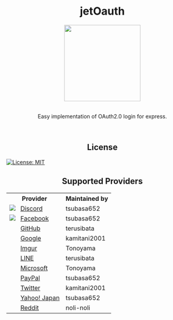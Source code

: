 <div align="center">
    <h1>jetOauth</h1>
    <img src="https://user-images.githubusercontent.com/33394165/173181473-d73c8e98-2794-4061-8291-04d495a219f9.png" width="200" height="200">
    <br>
    <br>
    <p>Easy implementation of OAuth2.0 login for express.</p>
    <br>
    <h2>License</h2>
    
</div>

[![License: MIT](https://img.shields.io/badge/License-MIT-brightgreen.svg)](https://opensource.org/licenses/MIT)

<div align="center">
    <h2>Supported Providers</h2>

<table>
<tr>
	<th>Provider</th>
	<th>Maintained by</th>
</tr>
<tr>
	<td><img src="http://www.google.com/s2/favicons?domain=discord.com">&nbsp;&nbsp;
		<a href="https://discord.com/developers/docs/topics/oauth2">Discord</a></td>
	<td>tsubasa652</td>
</tr>
<tr>
	<td><img src="http://www.google.com/s2/favicons?domain=facebook.com">&nbsp;&nbsp;
		<a href="https://developers.facebook.com/">Facebook</a></td>
	<td>tsubasa652</td>
</tr>
<tr>
	<td><img src="http://www.google.com/s2/favicons?domain=github.com" width="16" height="16">&nbsp;&nbsp;
		<a href="https://docs.github.com/ja/developers/apps/building-oauth-apps">GitHub</a></td>
	<td>terusibata</td>
</tr>
<tr>
	<td><img src="http://www.google.com/s2/favicons?domain=google.com" width="16" height="16">&nbsp;&nbsp;
		<a href="https://developers.google.com/identity/protocols/oauth2/">Google</a></td>
	<td>kamitani2001</td>
</tr>
<tr>
	<td><img src="http://www.google.com/s2/favicons?domain=imgur.com" width="16" height="16">&nbsp;&nbsp;
		<a href="https://apidocs.imgur.com/">Imgur</a></td>
	<td>Tonoyama</td>
</tr>
<tr>
	<td><img src="http://www.google.com/s2/favicons?domain=line.me" width="16" height="16">&nbsp;&nbsp;
<a href="https://developers.line.biz/ja/docs/">LINE</a></td>
	<td>terusibata</td>
</tr>
<tr>
	<td><img src="http://www.google.com/s2/favicons?domain=www.microsoft.com" width="16" height="16">&nbsp;&nbsp;
		<a href="https://docs.microsoft.com/ja-jp/azure/?product=popular">Microsoft</a></td>
	<td>Tonoyama</td>
</tr>
<tr>
	<td><img src="http://www.google.com/s2/favicons?domain=paypal.com" width="16" height="16">&nbsp;&nbsp;
		<a href="https://developer.paypal.com/home">PayPal</a></td>
	<td>tsubasa652</td>
</tr>
<tr>
	<td><img src="http://www.google.com/s2/favicons?domain=twitter.com" width="16" height="16">&nbsp;&nbsp;
		<a href="https://developer.twitter.com/ja/docs">Twitter</a></td>
	<td>kamitani2001</td>
</tr>
<tr>
	<td><img src="http://www.google.com/s2/favicons?domain=developer.yahoo.co.jp" width="16" height="16">&nbsp;&nbsp;
<a href="https://developer.yahoo.co.jp/sitemap/">Yahoo! Japan</a></td>
	<td>tsubasa652</td>
</tr>
<tr>
	<td><img src="http://www.google.com/s2/favicons?domain=www.reddit.com" width="16" height="16">&nbsp;&nbsp;
		<a href="https://www.reddit.com/dev/api/">Reddit</a></td>
	<td>noli-noli</td>
</tr>

</table>
</div>